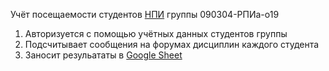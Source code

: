 Учёт посещаемости студентов [НПИ](https://sdo.srspu.ru/) группы 090304-РПИа-о19
1. Авторизуется с помощью учётных данных студентов группы
2. Подсчитывает сообщения на форумах дисциплин каждого студента
3. Заносит резульататы в [Google Sheet](https://www.google.ru/sheets/about/)
